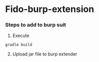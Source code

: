 # Fido-burp-extension

### Steps to add to burp suit
1. Execute 
``` 
gradle build
```
2. Upload jar file to burp extender